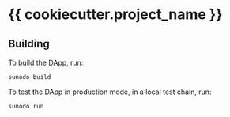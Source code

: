 # {{ cookiecutter.project_name }}

## Building

To build the DApp, run:

```shell
sunodo build
```

To test the DApp in production mode, in a local test chain, run:

```shell
sunodo run
```
